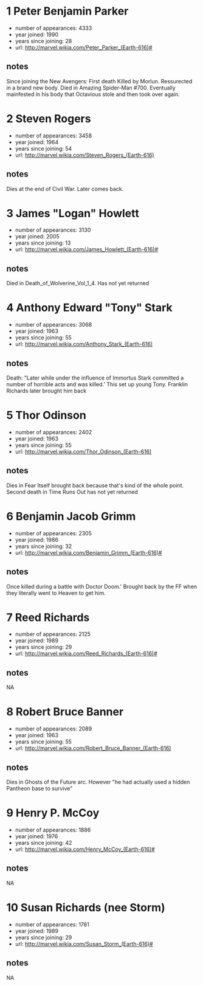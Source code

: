 # 1 Peter Benjamin Parker
* number of appearances: 4333 
* year joined: 1990 
* years since joining: 28 
* url: http://marvel.wikia.com/Peter_Parker_(Earth-616)# 

## notes

Since joining the New Avengers: First death Killed by Morlun. Ressurected in a brand new body. Died in Amazing Spider-Man #700. Eventually mainfested in his body that Octavious stole and then took over again. 

# 2 Steven Rogers
* number of appearances: 3458 
* year joined: 1964 
* years since joining: 54 
* url: http://marvel.wikia.com/Steven_Rogers_(Earth-616) 

## notes

Dies at the end of Civil War. Later comes back. 

# 3 James "Logan" Howlett
* number of appearances: 3130 
* year joined: 2005 
* years since joining: 13 
* url: http://marvel.wikia.com/James_Howlett_(Earth-616)# 

## notes

Died in Death_of_Wolverine_Vol_1_4. Has not yet returned 

# 4 Anthony Edward "Tony" Stark
* number of appearances: 3068 
* year joined: 1963 
* years since joining: 55 
* url: http://marvel.wikia.com/Anthony_Stark_(Earth-616) 

## notes

Death: "Later while under the influence of Immortus Stark committed a number of horrible acts and was killed.'  This set up young Tony. Franklin Richards later brought him back 

# 5 Thor Odinson
* number of appearances: 2402 
* year joined: 1963 
* years since joining: 55 
* url: http://marvel.wikia.com/Thor_Odinson_(Earth-616) 

## notes

Dies in Fear Itself brought back because that's kind of the whole point. Second death in Time Runs Out has not yet returned 

# 6 Benjamin Jacob Grimm
* number of appearances: 2305 
* year joined: 1986 
* years since joining: 32 
* url: http://marvel.wikia.com/Benjamin_Grimm_(Earth-616)# 

## notes

Once killed during a battle with Doctor Doom.' Brought back by the FF when they literally went to Heaven to get him. 

# 7 Reed Richards
* number of appearances: 2125 
* year joined: 1989 
* years since joining: 29 
* url: http://marvel.wikia.com/Reed_Richards_(Earth-616)# 

## notes

NA 

# 8 Robert Bruce Banner
* number of appearances: 2089 
* year joined: 1963 
* years since joining: 55 
* url: http://marvel.wikia.com/Robert_Bruce_Banner_(Earth-616) 

## notes

Dies in Ghosts of the Future arc. However "he had actually used a hidden Pantheon base to survive" 

# 9 Henry P. McCoy
* number of appearances: 1886 
* year joined: 1976 
* years since joining: 42 
* url: http://marvel.wikia.com/Henry_McCoy_(Earth-616)# 

## notes

NA 

# 10 Susan Richards (nee Storm)
* number of appearances: 1761 
* year joined: 1989 
* years since joining: 29 
* url: http://marvel.wikia.com/Susan_Storm_(Earth-616)# 

## notes

NA 

